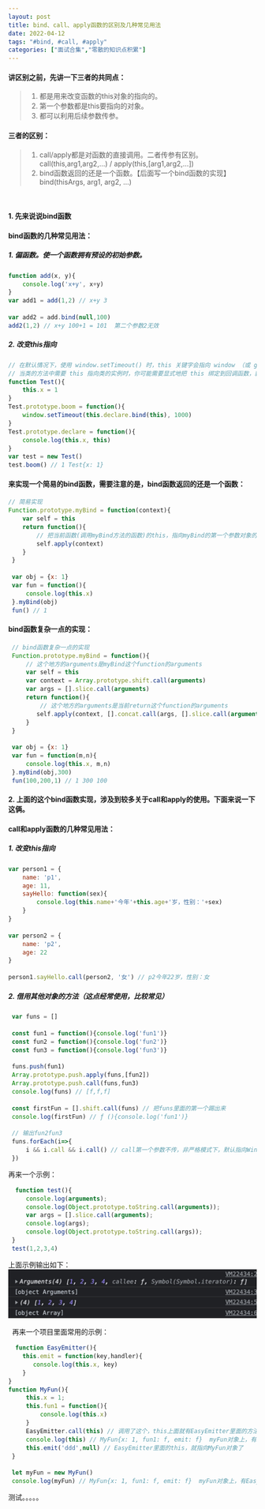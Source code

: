 ```yaml
---
layout: post
title: bind、call、apply函数的区别及几种常见用法
date: 2022-04-12
tags: "#bind, #call, #apply"
categories: ["面试合集","零散的知识点积累"]
---
```


#### 讲区别之前，先讲一下三者的共同点：
> 1. 都是用来改变函数的this对象的指向的。
> 2. 第一个参数都是this要指向的对象。
> 3. 都可以利用后续参数传参。

#### 三者的区别：
> 1. call/apply都是对函数的直接调用。二者传参有区别。 <br/> call(this,arg1,arg2,...)  /  apply(this,[arg1,arg2,...])
> 2. bind函数返回的还是一个函数。【后面写一个bind函数的实现】<br/> bind(thisArgs, arg1, arg2, ...)

&nbsp;

#### 1. 先来说说bind函数

#### bind函数的几种常见用法：

##### 1. 偏函数。使一个函数拥有预设的初始参数。

```javascript
function add(x, y){
    console.log('x+y', x+y)
}
var add1 = add(1,2) // x+y 3

var add2 = add.bind(null,100)
add2(1,2) // x+y 100+1 = 101  第二个参数2无效
```

##### 2. 改变this指向

```javascript
// 在默认情况下，使用 window.setTimeout() 时，this 关键字会指向 window （或 global）对象。
// 当类的方法中需要 this 指向类的实例时，你可能需要显式地把 this 绑定到回调函数，就不会丢失该实例的引用。
function Test(){
    this.x = 1
}
Test.prototype.boom = function(){
    window.setTimeout(this.declare.bind(this), 1000)
}
Test.prototype.declare = function(){
    console.log(this.x, this)
}
var test = new Test()
test.boom() // 1 Test{x: 1}
```

#### 来实现一个简易的bind函数，需要注意的是，bind函数返回的还是一个函数：

```javascript
// 简易实现
Function.prototype.myBind = function(context){
    var self = this
    return function(){
        // 把当前函数(调用myBind方法的函数)的this，指向myBind的第一个参数对象的this
        self.apply(context)
    }
 }

 var obj = {x: 1}
 var fun = function(){
     console.log(this.x)
 }.myBind(obj)
 fun() // 1

```

#### bind函数复杂一点的实现：

```javascript
 // bind函数复杂一点的实现
 Function.prototype.myBind = function(){
     // 这个地方的arguments是myBind这个function的arguments
     var self = this
     var context = Array.prototype.shift.call(arguments)
     var args = [].slice.call(arguments)
     return function(){
         // 这个地方的arguments是当前return这个function的arguments
        self.apply(context, [].concat.call(args, [].slice.call(arguments)))
     }
 }

 var obj = {x: 1}
 var fun = function(m,n){
     console.log(this.x, m,n)
 }.myBind(obj,300)
 fun(100,200,1) // 1 300 100
```


#### 2. 上面的这个bind函数实现，涉及到较多关于call和apply的使用。下面来说一下这俩。

#### call和apply函数的几种常见用法：

##### 1. 改变this指向

```javascript
var person1 = {
    name: 'p1',
    age: 11,
    sayHello: function(sex){
        console.log(this.name+'今年'+this.age+'岁，性别：'+sex)
    }
}

var person2 = {
    name: 'p2',
    age: 22
}

person1.sayHello.call(person2, '女') // p2今年22岁，性别：女
```

##### 2. 借用其他对象的方法（这点经常使用，比较常见）

```javascript
 var funs = []

 const fun1 = function(){console.log('fun1')}
 const fun2 = function(){console.log('fun2')}
 const fun3 = function(){console.log('fun3')}

 funs.push(fun1)
 Array.prototype.push.apply(funs,[fun2])
 Array.prototype.push.call(funs,fun3)
 console.log(funs) // [f,f,f]

 const firstFun = [].shift.call(funs) // 把funs里面的第一个踢出来
 console.log(firstFun) // ƒ (){console.log('fun1')}

 // 输出fun2fun3
 funs.forEach(i=>{
     i && i.call && i.call() // call第一个参数不传，非严格模式下，默认指向Window对象
 })

```

再来一个示例：

```javascript
  function test(){
     console.log(arguments);
     console.log(Object.prototype.toString.call(arguments));
     var args = [].slice.call(arguments);
     console.log(args);
     console.log(Object.prototype.toString.call(args));
 }
 test(1,2,3,4)

```
上面示例输出如下：
![1.jpg](/assets/images/2204/1.jpg)

&nbsp;
再来一个项目里面常用的示例：

```javascript
  function EasyEmitter(){
    this.emit = function(key,handler){
       console.log(this.x, key)
    }
}
function MyFun(){
     this.x = 1;
     this.fun1 = function(){
         console.log(this.x)
     }
     EasyEmitter.call(this) // 调用了这个，this上面就有EasyEmitter里面的方法了，如: emit方法
     console.log(this) // MyFun{x: 1, fun1: f, emit: f}  myFun对象上，有EasyEmitter里面的方法了
     this.emit('ddd',null) // EasyEmitter里面的this，就指向MyFun对象了
 }

 let myFun = new MyFun()
 console.log(myFun) // MyFun{x: 1, fun1: f, emit: f}  myFun对象上，有EasyEmitter里面的方法了

```


测试。。。。。